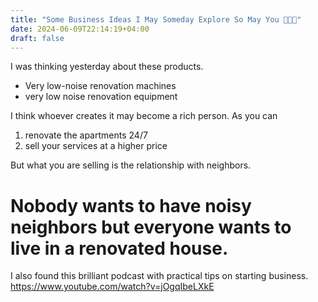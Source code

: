 ```yaml
---
title: "Some Business Ideas I May Someday Explore So May You 👩🏻‍🔧"
date: 2024-06-09T22:14:19+04:00
draft: false
---
```


I was thinking yesterday about these products.

- Very low-noise renovation machines
- very low noise renovation equipment

I think whoever creates it may become a rich person. As you can

1. renovate the apartments 24/7
2. sell your services at a higher price

But what you are selling is the relationship with neighbors. 

# Nobody wants to have noisy neighbors but everyone wants to live in a renovated house. 

I also found this brilliant podcast with practical tips on starting business. https://www.youtube.com/watch?v=jOgqIbeLXkE